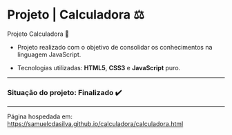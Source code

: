 # Projeto | Calculadora :balance_scale:
Projeto Calculadora 🧮

- Projeto realizado com o objetivo de consolidar os conhecimentos na linguagem JavaScript.

- Tecnologias utilizadas: __HTML5__, __CSS3__ e __JavaScript__ puro.
***
### Situação do projeto: Finalizado :heavy_check_mark:
***
Página hospedada em: https://samuelcdasilva.github.io/calculadora/calculadora.html
